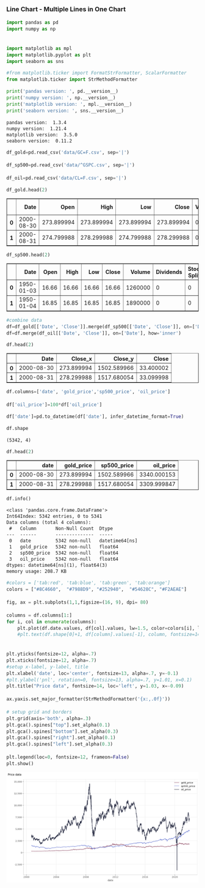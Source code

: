### Line Chart - Multiple Lines in One Chart




```python
import pandas as pd
import numpy as np


import matplotlib as mpl
import matplotlib.pyplot as plt
import seaborn as sns
```


```python
#from matplotlib.ticker import FormatStrFormatter, ScalarFormatter
from matplotlib.ticker import StrMethodFormatter
```


```python
print('pandas version: ', pd.__version__)
print('numpy version: ', np.__version__)
print('matplotlib version: ', mpl.__version__)
print('seaborn version: ', sns.__version__)
```

    pandas version:  1.3.4
    numpy version:  1.21.4
    matplotlib version:  3.5.0
    seaborn version:  0.11.2
    


```python
df_gold=pd.read_csv('data/GC=F.csv', sep='|')

df_sp500=pd.read_csv('data/^GSPC.csv', sep='|')

df_oil=pd.read_csv('data/CL=F.csv', sep='|')
```


```python
df_gold.head(2)
```




<div>
<style scoped>
    .dataframe tbody tr th:only-of-type {
        vertical-align: middle;
    }

    .dataframe tbody tr th {
        vertical-align: top;
    }

    .dataframe thead th {
        text-align: right;
    }
</style>
<table border="1" class="dataframe">
  <thead>
    <tr style="text-align: right;">
      <th></th>
      <th>Date</th>
      <th>Open</th>
      <th>High</th>
      <th>Low</th>
      <th>Close</th>
      <th>Volume</th>
      <th>Dividends</th>
      <th>Stock Splits</th>
    </tr>
  </thead>
  <tbody>
    <tr>
      <th>0</th>
      <td>2000-08-30</td>
      <td>273.899994</td>
      <td>273.899994</td>
      <td>273.899994</td>
      <td>273.899994</td>
      <td>0</td>
      <td>0</td>
      <td>0</td>
    </tr>
    <tr>
      <th>1</th>
      <td>2000-08-31</td>
      <td>274.799988</td>
      <td>278.299988</td>
      <td>274.799988</td>
      <td>278.299988</td>
      <td>0</td>
      <td>0</td>
      <td>0</td>
    </tr>
  </tbody>
</table>
</div>




```python
df_sp500.head(2)
```




<div>
<style scoped>
    .dataframe tbody tr th:only-of-type {
        vertical-align: middle;
    }

    .dataframe tbody tr th {
        vertical-align: top;
    }

    .dataframe thead th {
        text-align: right;
    }
</style>
<table border="1" class="dataframe">
  <thead>
    <tr style="text-align: right;">
      <th></th>
      <th>Date</th>
      <th>Open</th>
      <th>High</th>
      <th>Low</th>
      <th>Close</th>
      <th>Volume</th>
      <th>Dividends</th>
      <th>Stock Splits</th>
    </tr>
  </thead>
  <tbody>
    <tr>
      <th>0</th>
      <td>1950-01-03</td>
      <td>16.66</td>
      <td>16.66</td>
      <td>16.66</td>
      <td>16.66</td>
      <td>1260000</td>
      <td>0</td>
      <td>0</td>
    </tr>
    <tr>
      <th>1</th>
      <td>1950-01-04</td>
      <td>16.85</td>
      <td>16.85</td>
      <td>16.85</td>
      <td>16.85</td>
      <td>1890000</td>
      <td>0</td>
      <td>0</td>
    </tr>
  </tbody>
</table>
</div>




```python
#combine data
df=df_gold[['Date', 'Close']].merge(df_sp500[['Date', 'Close']], on=['Date'], how='inner')
df=df.merge(df_oil[['Date', 'Close']], on=['Date'], how='inner')
```


```python
df.head(2)
```




<div>
<style scoped>
    .dataframe tbody tr th:only-of-type {
        vertical-align: middle;
    }

    .dataframe tbody tr th {
        vertical-align: top;
    }

    .dataframe thead th {
        text-align: right;
    }
</style>
<table border="1" class="dataframe">
  <thead>
    <tr style="text-align: right;">
      <th></th>
      <th>Date</th>
      <th>Close_x</th>
      <th>Close_y</th>
      <th>Close</th>
    </tr>
  </thead>
  <tbody>
    <tr>
      <th>0</th>
      <td>2000-08-30</td>
      <td>273.899994</td>
      <td>1502.589966</td>
      <td>33.400002</td>
    </tr>
    <tr>
      <th>1</th>
      <td>2000-08-31</td>
      <td>278.299988</td>
      <td>1517.680054</td>
      <td>33.099998</td>
    </tr>
  </tbody>
</table>
</div>




```python
df.columns=['date', 'gold_price','sp500_price', 'oil_price']

df['oil_price']=100*df['oil_price']
```


```python
df['date']=pd.to_datetime(df['date'], infer_datetime_format=True)

```


```python
df.shape
```




    (5342, 4)




```python
df.head(2)
```




<div>
<style scoped>
    .dataframe tbody tr th:only-of-type {
        vertical-align: middle;
    }

    .dataframe tbody tr th {
        vertical-align: top;
    }

    .dataframe thead th {
        text-align: right;
    }
</style>
<table border="1" class="dataframe">
  <thead>
    <tr style="text-align: right;">
      <th></th>
      <th>date</th>
      <th>gold_price</th>
      <th>sp500_price</th>
      <th>oil_price</th>
    </tr>
  </thead>
  <tbody>
    <tr>
      <th>0</th>
      <td>2000-08-30</td>
      <td>273.899994</td>
      <td>1502.589966</td>
      <td>3340.000153</td>
    </tr>
    <tr>
      <th>1</th>
      <td>2000-08-31</td>
      <td>278.299988</td>
      <td>1517.680054</td>
      <td>3309.999847</td>
    </tr>
  </tbody>
</table>
</div>




```python
df.info()
```

    <class 'pandas.core.frame.DataFrame'>
    Int64Index: 5342 entries, 0 to 5341
    Data columns (total 4 columns):
     #   Column       Non-Null Count  Dtype         
    ---  ------       --------------  -----         
     0   date         5342 non-null   datetime64[ns]
     1   gold_price   5342 non-null   float64       
     2   sp500_price  5342 non-null   float64       
     3   oil_price    5342 non-null   float64       
    dtypes: datetime64[ns](1), float64(3)
    memory usage: 208.7 KB
    


```python
#colors = ['tab:red', 'tab:blue', 'tab:green', 'tab:orange']    
colors = ["#8C4660",  "#7988D9", "#252940",  "#54628C", "#F2AEAE"]

fig, ax = plt.subplots(1,1,figsize=(16, 9), dpi= 80)    

columns = df.columns[1:]  
for i, col in enumerate(columns):    
    plt.plot(df.date.values, df[col].values, lw=1.5, color=colors[i], label=col)
    #plt.text(df.shape[0]+1, df[column].values[-1], column, fontsize=14, color=mycolors[i])


plt.yticks(fontsize=12, alpha=.7)  
plt.xticks(fontsize=12, alpha=.7)   
#setup x-label, y-label, title
plt.xlabel('date', loc='center', fontsize=13, alpha=.7, y=-0.1)
#plt.ylabel('pnl', rotation=0, fontsize=13, alpha=.7, y=1.01, x=0.1)
plt.title("Price data", fontsize=14, loc='left', y=1.03, x=-0.09)

ax.yaxis.set_major_formatter(StrMethodFormatter('{x:,.0f}'))

# setup grid and borders
plt.grid(axis='both', alpha=.3)
plt.gca().spines["top"].set_alpha(0.1)    
plt.gca().spines["bottom"].set_alpha(0.3)
plt.gca().spines["right"].set_alpha(0.1)    
plt.gca().spines["left"].set_alpha(0.3)   

plt.legend(loc=0, fontsize=12, frameon=False)
plt.show()
```


    
![png](output_14_0.png)
    



```python

```
